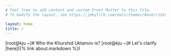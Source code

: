 ```yaml
---
# Feel free to add content and custom Front Matter to this file.
# To modify the layout, see https://jekyllrb.com/docs/themes/#overriding-theme-defaults

layout: home
title: /
---
```


[root@kju ~]# Who the Khurshid Uktamov is?
[root@kju ~]# Let's clarify [here]({% link about.markdown %})